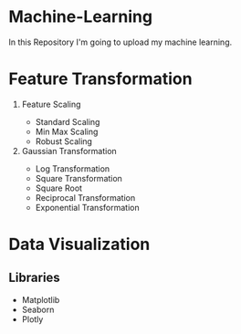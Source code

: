 # Machine-Learning
In this Repository I'm going to upload my machine learning.
# Feature Transformation
<html>
<ol>
  <li>Feature Scaling</li>
  <ul>
    <li>Standard Scaling</li>
    <li>Min Max Scaling</li>
    <li>Robust Scaling</li>
  </ul>
  <li>Gaussian Transformation</li>
    <ul>
    <li>Log Transformation</li>
    <li>Square Transformation</li>
    <li>Square Root</li>
    <li>Reciprocal Transformation</li>
    <li>Exponential Transformation</li>
    </ul>
</ol>
</html>

# Data Visualization
## Libraries

- Matplotlib
- Seaborn
- Plotly
